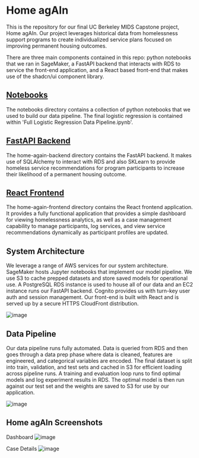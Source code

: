 # Home agAIn

This is the repository for our final UC Berkeley MIDS Capstone project, Home agAIn. Our project leverages historical data from homelessness support programs to create individualized service plans focused on improving permanent housing outcomes.

There are three main components contained in this repo: python notebooks that we ran in SageMaker, a FastAPI backend that interacts with RDS to service the front-end application, and a React based front-end that makes use of the shadcn/ui component library.

## [Notebooks](./notebooks/)
The notebooks directory contains a collection of python notebooks that we used to build our data pipeline. The final logistic regression is contained within 'Full Logistic Regression Data Pipeline.ipynb'.

## [FastAPI Backend](./home-again-api/)
The home-again-backend directory contains the FastAPI backend. It makes use of SQLAlchemy to interact with RDS and also SKLearn to provide homeless service recommendations for program participants to increase their likelihood of a permanent housing outcome.

## [React Frontend](./home-again-frontend/)
The home-again-frontend directory contains the React frontend application. It provides a fully functional application that provides a simple dashboard for viewing homelessness analytics, as well as a case management capability to manage participants, log services, and view service recommendations dynamically as participant profiles are updated.

## System Architecture
We leverage a range of AWS services for our system architecture. SageMaker hosts Jupyter notebooks that implement our model pipeline. We use S3 to cache prepped datasets and store saved models for operational use. A PostgreSQL RDS instance is used to house all of our data and an EC2 instance runs our FastAPI backend. Cognito provides us with turn-key user auth and session management. Our front-end is built with React and is served up by a secure HTTPS CloudFront distribution.

![image](https://github.com/user-attachments/assets/86484e06-f2a4-4cd3-8898-4f8966855a3e)

## Data Pipeline
Our data pipeline runs fully automated. Data is queried from RDS and then goes through a data prep phase where data is cleaned, features are engineered, and categorical variables are encoded. The final dataset is split into train, validation, and test sets and cached in S3 for efficient loading across pipeline runs. A training and evaluation loop runs to find optimal models and log experiment results in RDS. The optimal model is then run against our test set and the weights are saved to S3 for use by our application.

![image](https://github.com/user-attachments/assets/2844eaf5-0552-4d0c-bf17-114bcb4ba71d)

## Home agAIn Screenshots
Dashboard
![image](https://github.com/user-attachments/assets/53b67cf0-7c71-4bf6-8574-3820f67f93d8)

Case Details
![image](https://github.com/user-attachments/assets/b0a39746-00b1-48a4-9d08-a07058762609)
